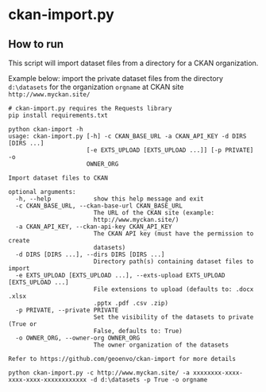 # ckan-import.py


## How to run
This script will import dataset files from a directory for a CKAN organization.

Example below: import the private dataset files from the directory `d:\datasets` for the organization `orgname` at CKAN site `http://www.myckan.site/`
````
# ckan-import.py requires the Requests library
pip install requirements.txt

python ckan-import -h
usage: ckan-import.py [-h] -c CKAN_BASE_URL -a CKAN_API_KEY -d DIRS [DIRS ...]
                      [-e EXTS_UPLOAD [EXTS_UPLOAD ...]] [-p PRIVATE] -o
                      OWNER_ORG

Import dataset files to CKAN

optional arguments:
  -h, --help            show this help message and exit
  -c CKAN_BASE_URL, --ckan-base-url CKAN_BASE_URL
                        The URL of the CKAN site (example:
                        http://www.myckan.site/)
  -a CKAN_API_KEY, --ckan-api-key CKAN_API_KEY
                        The CKAN API key (must have the permission to create
                        datasets)
  -d DIRS [DIRS ...], --dirs DIRS [DIRS ...]
                        Directory path(s) containing dataset files to import
  -e EXTS_UPLOAD [EXTS_UPLOAD ...], --exts-upload EXTS_UPLOAD [EXTS_UPLOAD ...]
                        File extensions to upload (defaults to: .docx .xlsx
                        .pptx .pdf .csv .zip)
  -p PRIVATE, --private PRIVATE
                        Set the visibility of the datasets to private (True or
                        False, defaults to: True)
  -o OWNER_ORG, --owner-org OWNER_ORG
                        The owner organization of the datasets

Refer to https://github.com/geoenvo/ckan-import for more details

python ckan-import.py -c http://www.myckan.site/ -a xxxxxxxx-xxxx-xxxx-xxxx-xxxxxxxxxxxx -d d:\datasets -p True -o orgname
````
